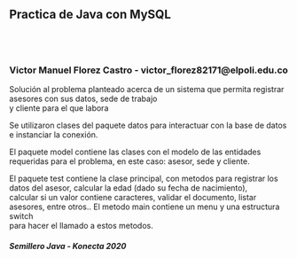 <h2> Practica de Java con MySQL  <h2>
<br>
  <h3> Victor Manuel Florez Castro - victor_florez82171@elpoli.edu.co </h3>
  <p> Solución al problema planteado acerca de un sistema que permita registrar asesores con sus datos, sede de trabajo <br>
    y cliente para el que labora </p>
  
  <p> Se utilizaron clases del paquete datos para interactuar con la base de datos e instanciar la conexión. </p>
  <p> El paquete model contiene las clases con el modelo de las entidades requeridas para el problema, en este caso: asesor, sede y cliente. </p>

  <p> El paquete test contiene la clase principal, con metodos para registrar los datos del asesor, calcular la edad (dado su fecha de nacimiento), <br>
  calcular si un valor contiene caracteres, validar el documento, listar asesores, entre otros.. El metodo main contiene un menu y una estructura switch <br>
  para hacer el llamado a estos metodos. </p>
  <h5> Semillero Java - Konecta 2020 </h5>
